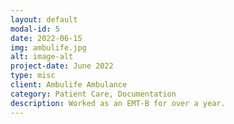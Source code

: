 ```yaml
---
layout: default
modal-id: 5
date: 2022-06-15
img: ambulife.jpg
alt: image-alt
project-date: June 2022
type: misc
client: Ambulife Ambulance
category: Patient Care, Documentation
description: Worked as an EMT-B for over a year.
---
```


